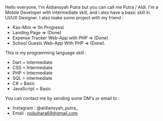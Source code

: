 Hello everyone, I'm Aldiansyah Putra but you can call me Putra / Aldi.
I'm a Mobile Developer with intermediate skill, and i also have a basic skill in UI/UX Designer.
I also make some project with my friend :

- Kas-Mini                             => (In Progress)
- Landing Page                         => (Done)
- Expense Tracker Web-App with PHP     => (Done)
- School Guests Web-App With PHP       => (Done).

This is my programming language skill :
- Dart       =   Intermediate
- CSS        =   Intermediate
- PHP        =   Intermediate
- SQL        =   Intermediate
- C#         =   Basic
- JavaScript =   Basic

You can contact me by sending some DM's or email to :
- Instagram   : @aldiansyah_putra_
- Email       : nobuhara69@gmail.com
<!---
putra2078/putra2078 is a ✨ special ✨ repository because its `README.md` (this file) appears on your GitHub profile.
You can click the Preview link to take a look at your changes.
--->
